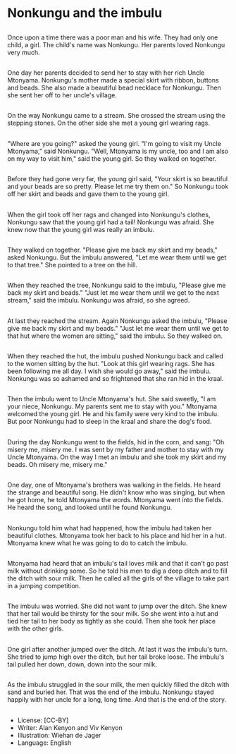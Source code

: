 # Nonkungu and the imbulu

##
Once upon a time there was a poor
man and his wife. They had only
one child, a girl. The child's name
was Nonkungu.
Her parents loved Nonkungu very
much.

##
One day her parents decided to
send her to stay with her rich Uncle
Mtonyama.
Nonkungu's mother made a special
skirt with ribbon, buttons and
beads.
She also made a beautiful bead
necklace for Nonkungu.
Then she sent her off to her uncle's
village.

##
On the way Nonkungu came to a
stream. She crossed the stream
using the stepping stones.
On the other side she met a young
girl wearing rags.

##
"Where are you going?" asked the
young girl.
"I'm going to visit my Uncle
Mtonyama," said Nonkungu.
"Well, Mtonyama is my uncle, too
and I am also on my way to visit
him," said the young girl.
So they walked on together.

##
Before they had gone very far, the
young girl said, "Your skirt is so
beautiful and your beads are so
pretty. Please let me try them on."
So Nonkungu took off her skirt and
beads and gave them to the young
girl.

##
When the girl took off her rags and
changed into Nonkungu's clothes,
Nonkungu saw that the young girl
had a tail!
Nonkungu was afraid.
She knew now that the young girl
was really an imbulu.

##
They walked on together.
"Please give me back my skirt and
my beads," asked Nonkungu.
But the imbulu answered, "Let me
wear them until we get to that
tree."
She pointed to a tree on the hill.

##
When they reached the tree,
Nonkungu said to the imbulu,
"Please give me back my skirt and
beads."
"Just let me wear them until we get
to the next stream," said the
imbulu.
Nonkungu was afraid, so she
agreed.

##
At last they reached the stream.
Again Nonkungu asked the imbulu,
"Please give me back my skirt and
my beads."
"Just let me wear them until we get
to that hut where the women are
sitting," said the imbulu.
So they walked on.

##
When they reached the hut, the
imbulu pushed Nonkungu back and
called to the women sitting by the
hut.
"Look at this girl wearing rags. She
has been following me all day. I
wish she would go away," said the
imbulu.
Nonkungu was so ashamed and so
frightened that she ran hid in the
kraal.

##
Then the imbulu went to Uncle
Mtonyama's hut. She said sweetly,
"I am your niece, Nonkungu. My
parents sent me to stay with you."
Mtonyama welcomed the young
girl. He and his family were very
kind to the imbulu.
But poor Nonkungu had to sleep in
the kraal and share the dog's food.

##
During the day Nonkungu went to
the fields, hid in the corn, and sang:
"Oh misery me, misery me.
I was sent by my father and mother
to stay with my Uncle Mtonyama.
On the way I met an imbulu and she
took my skirt and my beads.
Oh misery me, misery me."

##
One day, one of Mtonyama's
brothers was walking in the fields.
He heard the strange and beautiful
song.
He didn't know who was singing,
but when he got home, he told
Mtonyama the words.
Mtonyama went into the fields. He
heard the song, and looked until he
found Nonkungu.

##
Nonkungu told him what had
happened, how the imbulu had
taken her beautiful clothes.
Mtonyama took her back to his
place and hid her in a hut.
Mtonyama knew what he was going
to do to catch the imbulu.

##
Mtonyama had heard that an
imbulu's tail loves milk and that it
can't go past milk without drinking
some.
So he told his men to dig a deep
ditch and to fill the ditch with sour
milk.
Then he called all the girls of the
village to take part in a jumping
competition.

##
The imbulu was worried. She did
not want to jump over the ditch.
She knew that her tail would be
thirsty for the sour milk.
So she went into a hut and tied her
tail to her body as tightly as she
could. Then she took her place with
the other girls.

##
One girl after another jumped over
the ditch.
At last it was the imbulu's turn.
She tried to jump high over the
ditch, but her tail broke loose.
The imbulu's tail pulled her down,
down, down into the sour milk.

##
As the imbulu struggled in the sour
milk, the men quickly filled the
ditch with sand and buried her. That
was the end of the imbulu.
Nonkungu stayed happily with her
uncle for a long, long time.
And that is the end of the story.

##
* License: [CC-BY]
* Writer: Alan Kenyon and Viv Kenyon
* Illustration: Wiehan de Jager
* Language: English
